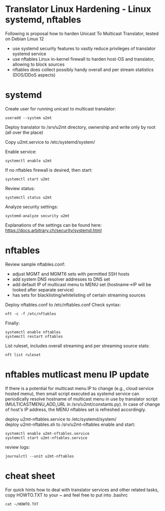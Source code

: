 # Translator Linux Hardening - Linux systemd, nftables
Following is proposal how to harden Unicast To Multicast Translator, tested on Debian Linux 12
- use systemd security features to vastly reduce privileges of translator systemd service 
- use nftables Linux in-kernel firewall to harden host-OS and translator, allowing to block sources
- nftables does collect possibly handy overall and per stream statistics (DOS/DDoS aspects)

# systemd 
Create user for running unicast to multicast translator:
```
useradd --system u2mt
```

Deploy translator to /srv/u2mt directory, ownership and write only by root (all over the place)

Copy u2mt.service to /etc/systemd/system/

Enable service:
```
systemctl enable u2mt
```
If no nftables firewall is desired, then start:
```
systemctl start u2mt
```
Review status:
```
systemctl status u2mt
```
Analyze security settings:
```
systemd-analyze security u2mt
```
Explanations of the settings can be found here: https://docs.arbitrary.ch/security/systemd.html

# nftables
Review sample nftables.conf:
- adjust MGMT and MGMT6 sets with permitted SSH hosts
- add system DNS resolver addresses to DNS set
- add default IP of multicast menu to MENU set (hostname->IP will be looked after separate service)
- has sets for blacklisting/whitelisting of certain streaming sources 

Deploy nftables.conf to /etc/nftables.conf
Check syntax:
```
nft -c -f /etc/nftables
```
Finally:
```
systemctl enable nftables
systemctl restart nftables
```
List ruleset, includes overall streaming and per streaming source stats:
```
nft list ruleset
```

# nftables mutlicast menu IP update
If there is a potential for multicast menu IP to change (e.g., cloud service hosted menu), then small script executed as systemd service can periodically resolve hostname of multicast menu in use by translator script (MULTICASTMENU_ADD_URL in /srv/u2mt/constants.py). In case of change of host's IP address, the MENU nftables set is refreshed accordingly.

deploy u2mt-nftables.service to /etc/systemd/system/\
deploy u2mt-nftables.sh to /srv/u2mt-nftables
enable and start:
```
systemctl enable u2mt-nftables.service
systemctl start u2mt-nftables.service
```
review logs:
```
journalctl --unit u2mt-nftables
```

# cheat sheet
For quick hints how to deal with translator services and other related tasks, copy HOWTO.TXT to your ~ and feel free to put into .bashrc
```
cat ~/HOWTO.TXT

